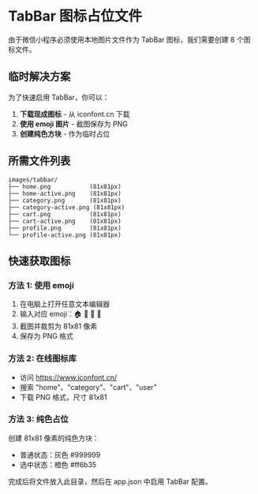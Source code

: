 # TabBar 图标占位文件

由于微信小程序必须使用本地图片文件作为 TabBar 图标，我们需要创建 8 个图标文件。

## 临时解决方案

为了快速启用 TabBar，你可以：

1. **下载现成图标** - 从 iconfont.cn 下载
2. **使用 emoji 图片** - 截图保存为 PNG
3. **创建纯色方块** - 作为临时占位

## 所需文件列表

```
images/tabbar/
├── home.png           (81x81px)
├── home-active.png    (81x81px)
├── category.png       (81x81px)
├── category-active.png (81x81px)
├── cart.png           (81x81px)
├── cart-active.png    (81x81px)
├── profile.png        (81x81px)
└── profile-active.png (81x81px)
```

## 快速获取图标

### 方法 1: 使用 emoji

1. 在电脑上打开任意文本编辑器
2. 输入对应 emoji：🏠 📂 🛒 👤
3. 截图并裁剪为 81x81 像素
4. 保存为 PNG 格式

### 方法 2: 在线图标库

- 访问 https://www.iconfont.cn/
- 搜索 "home"、"category"、"cart"、"user"
- 下载 PNG 格式，尺寸 81x81

### 方法 3: 纯色占位

创建 81x81 像素的纯色方块：

- 普通状态：灰色 #999999
- 选中状态：橙色 #ff6b35

完成后将文件放入此目录，然后在 app.json 中启用 TabBar 配置。
